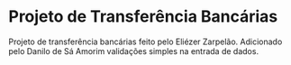 # Projeto de Transferência Bancárias

Projeto de transferência bancárias feito pelo Eliézer Zarpelão.
Adicionado pelo Danilo de Sá Amorim validações simples na entrada de dados.

